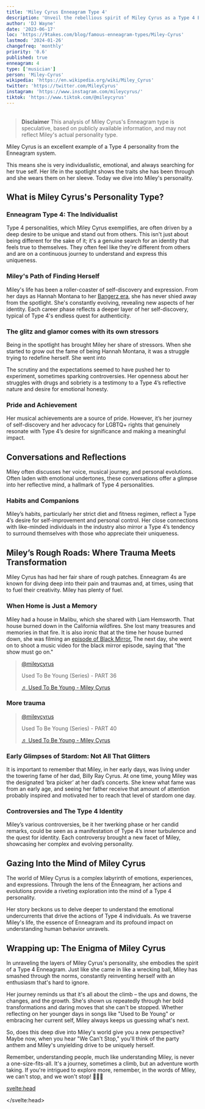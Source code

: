 ```yaml
---
title: 'Miley Cyrus Enneagram Type 4'
description: 'Unveil the rebellious spirit of Miley Cyrus as a Type 4 Enneagram. See what is behind her tumultuous journey of identity and defiance.'
author: 'DJ Wayne'
date: '2023-06-17'
loc: 'https://9takes.com/blog/famous-enneagram-types/Miley-Cyrus'
lastmod: '2024-01-26'
changefreq: 'monthly'
priority: '0.6'
published: true
enneagram: 4
type: ['musician']
person: 'Miley-Cyrus'
wikipedia: 'https://en.wikipedia.org/wiki/Miley_Cyrus'
twitter: 'https://twitter.com/MileyCyrus'
instagram: 'https://www.instagram.com/mileycyrus/'
tiktok: 'https://www.tiktok.com/@mileycyrus'
---
```


<script>
	import  PopCard  from "../../../lib/components/atoms/PopCard.svelte";
</script>

<div
    style="display: flex;
    justify-content: center;
    margin: 1rem 0;
    "
>
    <PopCard
        image={`/types/4s/${'Miley-Cyrus'}.webp`}
        showIcon={false}
        enneagramType="4"
        displayText="Miley Cyrus"
        subtext=""
    />
</div>

> **Disclaimer** This analysis of Miley Cyrus's Enneagram type is speculative, based on publicly available information, and may not reflect Miley's actual personality type.

<p class="firstLetter">Miley Cyrus is an excellent example of a Type 4 personality from the Enneagram system.</p>

This means she is very individualistic, emotional, and always searching for her true self. Her life in the spotlight shows the traits she has been through and she wears them on her sleeve. Today we dive into Miley's personality.

## What is Miley Cyrus's Personality Type?

### Enneagram Type 4: The Individualist

Type 4 personalities, which Miley Cyrus exemplifies, are often driven by a deep desire to be unique and stand out from others. This isn't just about being different for the sake of it; it's a genuine search for an identity that feels true to themselves. They often feel like they're different from others and are on a continuous journey to understand and express this uniqueness.

### Miley's Path of Finding Herself

Miley's life has been a roller-coaster of self-discovery and expression. From her days as Hannah Montana to her <a class="external-link" target="_blank" rel="noopener noreferrer" href="https://www.billboard.com/music/music-news/miley-cyrus-bangerz-era-harshly-judged-1235331972/">Bangerz era</a>, she has never shied away from the spotlight. She's constantly evolving, revealing new aspects of her identity. Each career phase reflects a deeper layer of her self-discovery, typical of Type 4's endless quest for authenticity.

### The glitz and glamor comes with its own stressors

Being in the spotlight has brought Miley her share of stressors. When she started to grow out the fame of being Hannah Montana, it was a struggle trying to redefine herself. She went into

The scrutiny and the expectations seemed to have pushed her to experiment, sometimes sparking controversies. Her openness about her struggles with drugs and sobriety is a testimony to a Type 4’s reflective nature and desire for emotional honesty.

### Pride and Achievement

Her musical achievements are a source of pride. However, it’s her journey of self-discovery and her advocacy for LGBTQ+ rights that genuinely resonate with Type 4’s desire for significance and making a meaningful impact.

## Conversations and Reflections

Miley often discusses her voice, musical journey, and personal evolutions. Often laden with emotional undertones, these conversations offer a glimpse into her reflective mind, a hallmark of Type 4 personalities.

### Habits and Companions

Miley’s habits, particularly her strict diet and fitness regimen, reflect a Type 4’s desire for self-improvement and personal control. Her close connections with like-minded individuals in the industry also mirror a Type 4’s tendency to surround themselves with those who appreciate their uniqueness.

## Miley’s Rough Roads: Where Trauma Meets Transformation

Miley Cyrus has had her fair share of rough patches. Enneagram 4s are known for diving deep into their pain and traumas and, at times, using that to fuel their creativity. Miley has plenty of fuel.

### When Home is Just a Memory

Miley had a house in Malibu, which she shared with Liam Hemsworth. That house burned down in the California wildfires. She lost many treasures and memories in that fire. It is also ironic that at the time her house burned down, she was filming an <a class="external-link" target="_blank" rel="noopener noreferrer" href="https://www.hollywoodreporter.com/tv/tv-news/miley-cyrus-filming-black-mirror-malibu-house-burned-down-anxiety-attacks-1235584022/">episode of Black Mirror.</a> The next day, she went on to shoot a music video for the black mirror episode, saying that "the show must go on."

<blockquote class="tiktok-embed" cite="https://www.tiktok.com/@mileycyrus/video/7275325888546245918" data-video-id="7275325888546245918" style="max-width: 605px;min-width: 325px;" > <section> <a target="_blank" title="@mileycyrus" href="https://www.tiktok.com/@mileycyrus?refer=embed">@mileycyrus</a> <p>Used To Be Young (Series) - PART 36</p> <a target="_blank" title="♬ Used To Be Young - Miley Cyrus" href="https://www.tiktok.com/music/Used-To-Be-Young-7270927725950076930?refer=embed">♬ Used To Be Young - Miley Cyrus</a> </section> </blockquote>

<!-- <div class="iframe-container">
<iframe width="560" height="315" src="https://www.youtube.com/embed/BTsW30Ur0sg?si=AO0LuvQ42wK7SbEh" title="YouTube video player" frameborder="0" allow="accelerometer; autoplay; clipboard-write; encrypted-media; gyroscope; picture-in-picture; web-share" allowfullscreen></iframe>
</div> -->

### More trauma

<blockquote class="tiktok-embed" cite="https://www.tiktok.com/@mileycyrus/video/7276052920582393118" data-video-id="7276052920582393118" style="max-width: 605px;min-width: 325px;" > <section> <a target="_blank" title="@mileycyrus" href="https://www.tiktok.com/@mileycyrus?refer=embed">@mileycyrus</a> <p>Used To Be Young (Series) - PART 40</p> <a target="_blank" title="♬ Used To Be Young - Miley Cyrus" href="https://www.tiktok.com/music/Used-To-Be-Young-7270927725950076930?refer=embed">♬ Used To Be Young - Miley Cyrus</a> </section> </blockquote>

### Early Glimpses of Stardom: Not All That Glitters

It is important to remember that Miley, in her early days, was living under the towering fame of her dad, Billy Ray Cyrus. At one time, young Miley was the designated ‘bra picker’ at her dad’s concerts. She knew what fame was from an early age, and seeing her father receive that amount of attention probably inspired and motivated her to reach that level of stardom one day.

### Controversies and The Type 4 Identity

Miley’s various controversies, be it her twerking phase or her candid remarks, could be seen as a manifestation of Type 4’s inner turbulence and the quest for identity. Each controversy brought a new facet of Miley, showcasing her complex and evolving personality.

## Gazing Into the Mind of Miley Cyrus

The world of Miley Cyrus is a complex labyrinth of emotions, experiences, and expressions. Through the lens of the Enneagram, her actions and evolutions provide a riveting exploration into the mind of a Type 4 personality.

Her story beckons us to delve deeper to understand the emotional undercurrents that drive the actions of Type 4 individuals. As we traverse Miley's life, the essence of Enneagram and its profound impact on understanding human behavior unravels.

## Wrapping up: The Enigma of Miley Cyrus

In unraveling the layers of Miley Cyrus's personality, she embodies the spirit of a Type 4 Enneagram. Just like she came in like a wrecking ball, Miley has smashed through the norms, constantly reinventing herself with an enthusiasm that's hard to ignore.

Her journey reminds us that it's all about the climb – the ups and downs, the changes, and the growth. She's shown us repeatedly through her bold transformations and daring moves that she can't be stopped. Whether reflecting on her younger days in songs like "Used to Be Young" or embracing her current self, Miley always keeps us guessing what's next.

So, does this deep dive into Miley's world give you a new perspective? Maybe now, when you hear "We Can't Stop," you'll think of the party anthem and Miley's unyielding drive to be uniquely herself.

Remember, understanding people, much like understanding Miley, is never a one-size-fits-all. It's a journey, sometimes a climb, but an adventure worth taking. If you're intrigued to explore more, remember, in the words of Miley, we can't stop, and we won't stop! 🚀🎤🌟

<svelte:head>

 <script async src="https://www.tiktok.com/embed.js"></script>

 <script type="application/ld+json">
{
  "@context": "http://schema.org",
  "@graph": [
    {
      "@type": "Article",
      "articleBody": "This article delves into the personality of Miley Cyrus, showcasing her as a quintessential example of the Enneagram Type 4 - 'The Individualist.' Her journey from being Hannah Montana to a pop music sensation encapsulates Type 4's deep desire for individuality, emotional depth, and a continuous search for self-identity. It explores various phases of Miley's career and life, highlighting how they align with the characteristics of a Type 4 personality.",
      "creator": {
        "@type": "Person",
        "name": "DJ Wayne",
        "sameAs": ["https://www.instagram.com/djwayne3/", "https://www.youtube.com/@djwayne3", "https://www.linkedin.com/in/davidtwayne/", "https://twitter.com/djwayne3"
        ]
      },
      "author": {
        "@type": "Person",
        "name": "DJ Wayne",
        "sameAs": ["https://www.instagram.com/djwayne3/", "https://www.youtube.com/@djwayne3", "https://www.linkedin.com/in/davidtwayne/", "https://twitter.com/djwayne3"
        ]
      },
      "dateModified": {
        "@type": "Date",
        "@value": "2024-01-26"
      },
      "datePublished": {
        "@type": "Date",
        "@value": "2023-12-01"
      },
      "description": "Explore Miley Cyrus's personality through the lens of the Enneagram Type 4, discussing her unique traits, emotional depth, and journey of self-discovery.",
      "headline": "Miley Cyrus Enneagram Type 4",
      "image": {
        "@type": "ImageObject",
        "height": 900,
        "url": "https://9takes.com/types/4s/Miley-Cyrus.webp",
        "width": 900
      },
      "mainEntityOfPage": {
        "@id": "https://9takes.com/blog/famous-enneagram-types/Miley-Cyrus",
        "@type": "WebPage"
      },
      "mentions": {
        "@type": "Person",
        "name": "Miley Cyrus",
        "sameAs": ["https://en.wikipedia.org/wiki/Miley_Cyrus", "https://twitter.com/MileyCyrus", "https://www.instagram.com/mileycyrus/"]
      },
      "publisher": {
        "@type": "Organization",
        "sameAs": ["https://www.instagram.com/9takesdotcom/", "https://twitter.com/9takesdotcom"],
        "logo": {
          "@type": "ImageObject",
          "url": "https://9takes.com/brand/darkRubix.png"
        },
        "name": "9takes"
      }
    }
  ]
}

</script>

</svelte:head>
